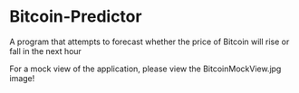 # Bitcoin-Predictor
A program that attempts to forecast whether the price of Bitcoin will rise or fall in the next hour

For a mock view of the application, please view the BitcoinMockView.jpg image!
